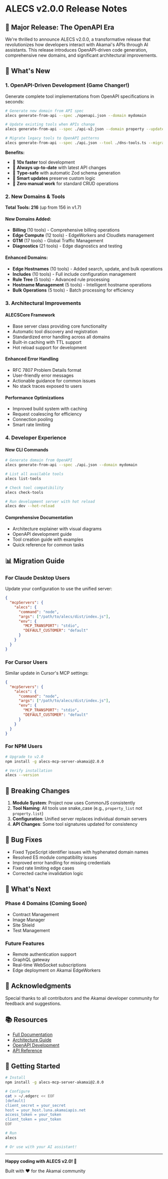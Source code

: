 # ALECS v2.0.0 Release Notes

## 🎉 Major Release: The OpenAPI Era

We're thrilled to announce ALECS v2.0.0, a transformative release that revolutionizes how developers interact with Akamai's APIs through AI assistants. This release introduces OpenAPI-driven code generation, comprehensive new domains, and significant architectural improvements.

## 🚀 What's New

### 1. OpenAPI-Driven Development (Game Changer!)

Generate complete tool implementations from OpenAPI specifications in seconds:

```bash
# Generate new domain from API spec
alecs generate-from-api --spec ./openapi.json --domain mydomain

# Update existing tools when APIs change
alecs generate-from-api --spec ./api-v2.json --domain property --update

# Migrate legacy tools to OpenAPI patterns
alecs generate-from-api --spec ./api.json --tool ./dns-tools.ts --migrate
```

**Benefits:**
- 🚀 **10x faster** tool development
- 🔧 **Always up-to-date** with latest API changes
- 📝 **Type-safe** with automatic Zod schema generation
- 🔄 **Smart updates** preserve custom logic
- 🎯 **Zero manual work** for standard CRUD operations

### 2. New Domains & Tools

**Total Tools: 216** (up from 156 in v1.7)

#### New Domains Added:
- **Billing** (10 tools) - Comprehensive billing operations
- **Edge Compute** (12 tools) - EdgeWorkers and Cloudlets management
- **GTM** (17 tools) - Global Traffic Management
- **Diagnostics** (21 tools) - Edge diagnostics and testing

#### Enhanced Domains:
- **Edge Hostnames** (10 tools) - Added search, update, and bulk operations
- **Includes** (10 tools) - Full include configuration management
- **Rule Tree** (5 tools) - Advanced rule processing
- **Hostname Management** (5 tools) - Intelligent hostname operations
- **Bulk Operations** (5 tools) - Batch processing for efficiency

### 3. Architectural Improvements

#### ALECSCore Framework
- Base server class providing core functionality
- Automatic tool discovery and registration
- Standardized error handling across all domains
- Built-in caching with TTL support
- Hot reload support for development

#### Enhanced Error Handling
- RFC 7807 Problem Details format
- User-friendly error messages
- Actionable guidance for common issues
- No stack traces exposed to users

#### Performance Optimizations
- Improved build system with caching
- Request coalescing for efficiency
- Connection pooling
- Smart rate limiting

### 4. Developer Experience

#### New CLI Commands
```bash
# Generate domain from OpenAPI
alecs generate-from-api --spec ./api.json --domain mydomain

# List all available tools
alecs list-tools

# Check tool compatibility
alecs check-tools

# Run development server with hot reload
alecs dev --hot-reload
```

#### Comprehensive Documentation
- Architecture explainer with visual diagrams
- OpenAPI development guide
- Tool creation guide with examples
- Quick reference for common tasks

## 📊 Migration Guide

### For Claude Desktop Users

Update your configuration to use the unified server:

```json
{
  "mcpServers": {
    "alecs": {
      "command": "node",
      "args": ["/path/to/alecs/dist/index.js"],
      "env": {
        "MCP_TRANSPORT": "stdio",
        "DEFAULT_CUSTOMER": "default"
      }
    }
  }
}
```

### For Cursor Users

Similar update in Cursor's MCP settings:

```json
{
  "mcpServers": {
    "alecs": {
      "command": "node",
      "args": ["/path/to/alecs/dist/index.js"],
      "env": {
        "MCP_TRANSPORT": "stdio",
        "DEFAULT_CUSTOMER": "default"
      }
    }
  }
}
```

### For NPM Users

```bash
# Upgrade to v2.0
npm install -g alecs-mcp-server-akamai@2.0.0

# Verify installation
alecs --version
```

## 🔧 Breaking Changes

1. **Module System**: Project now uses CommonJS consistently
2. **Tool Naming**: All tools use snake_case (e.g., `property_list` not `property.list`)
3. **Configuration**: Unified server replaces individual domain servers
4. **API Changes**: Some tool signatures updated for consistency

## 🐛 Bug Fixes

- Fixed TypeScript identifier issues with hyphenated domain names
- Resolved ES module compatibility issues
- Improved error handling for missing credentials
- Fixed rate limiting edge cases
- Corrected cache invalidation logic

## 🔮 What's Next

### Phase 4 Domains (Coming Soon)
- Contract Management
- Image Manager
- Site Shield
- Test Management

### Future Features
- Remote authentication support
- GraphQL gateway
- Real-time WebSocket subscriptions
- Edge deployment on Akamai EdgeWorkers

## 🙏 Acknowledgments

Special thanks to all contributors and the Akamai developer community for feedback and suggestions.

## 📚 Resources

- [Full Documentation](./docs/README.md)
- [Architecture Guide](./docs/ARCHITECTURE_EXPLAINER.md)
- [OpenAPI Development](./docs/OPENAPI_DEVELOPMENT_GUIDE.md)
- [API Reference](./docs/API_REFERENCE.md)

## 🚀 Getting Started

```bash
# Install
npm install -g alecs-mcp-server-akamai@2.0.0

# Configure
cat > ~/.edgerc << EOF
[default]
client_secret = your_secret
host = your_host.luna.akamaiapis.net
access_token = your_token
client_token = your_token
EOF

# Run
alecs

# Or use with your AI assistant!
```

---

**Happy coding with ALECS v2.0! 🚀**

Built with ❤️ for the Akamai community